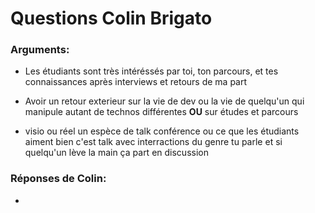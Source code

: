 # Questions Colin Brigato

### Arguments:

- Les étudiants sont très intéréssés par toi, ton parcours, et tes connaissances après interviews et retours de ma part

- Avoir un retour exterieur sur la vie de dev ou la vie de quelqu'un qui manipule autant de technos différentes **OU** sur études et parcours

- visio ou réel un espèce de talk conférence ou ce que les étudiants aiment bien c'est talk avec interractions du genre tu parle et si quelqu'un lève la main ça part en discussion

### Réponses de Colin:
- 